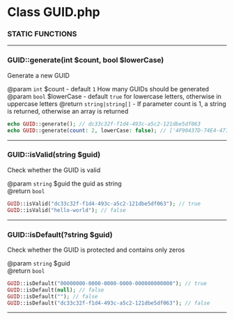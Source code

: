 # Class GUID.php

### STATIC FUNCTIONS

---
### GUID::generate(int $count, bool $lowerCase)
Generate a new GUID

@param `int` $count - default `1` How many GUIDs should be generated  
@param `bool` $lowerCase - default `true` for lowercase letters, otherwise in uppercase letters
@return `string|string[]` - If parameter count is 1, a string is returned, otherwise an array is returned

```php
echo GUID::generate(); // dc33c32f-f1d4-493c-a5c2-121dbe5df063
echo GUID::generate(count: 2, lowerCase: false); // ['4F90437D-74E4-4770-98CF-00DCD409C977', '923FCE07-9717-4E69-AF0E-CAD4278752B9']
```
---
### GUID::isValid(string $guid)
Check whether the GUID is valid

@param `string` $guid the guid as string  
@return `bool`

```php
GUID::isValid("dc33c32f-f1d4-493c-a5c2-121dbe5df063"); // true
GUID::isValid("hello-world"); // false
```
---
### GUID::isDefault(?string $guid)
Check whether the GUID is protected and contains only zeros

@param `string` $guid  
@return `bool`
```php
GUID::isDefault("00000000-0000-0000-0000-000000000000"); // true
GUID::isDefault(null); // false
GUID::isDefault(""); // false
GUID::isDefault("dc33c32f-f1d4-493c-a5c2-121dbe5df063"); // false
```
---